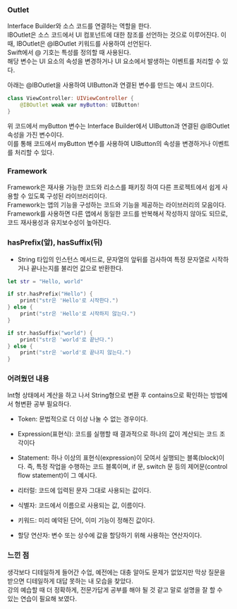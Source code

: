 ### Outlet
Interface Builder와 소스 코드를 연결하는 역할을 한다.<br>
IBOutlet은 소스 코드에서 UI 컴포넌트에 대한 참조를 선언하는 것으로 이루어진다. 이때, IBOutlet은
@IBOutlet 키워드를 사용하여 선언된다.<br>
Swift에서 @ 기호는 특성를 정의할 때 사용된다.<br>
해당 변수는 UI 요소의 속성을 변경하거나 UI 요소에서 발생하는 이벤트를 처리할 수 있다.<br>

아래는 @IBOutlet을 사용하여 UIButton과 연결된 변수를 만드는 예시 코드이다.
```swift
class ViewController: UIViewController {
    @IBOutlet weak var myButton: UIButton!
}
```
위 코드에서 myButton 변수는 Interface Builder에서 UIButton과 연결된 @IBOutlet
속성을 가진 변수이다.<br>
이를 통해 코드에서 myButton 변수를 사용하여 UIButton의 속성을 변경하거나 이벤트를 처리할
수 있다.

### Framework
Framework은 재사용 가능한 코드와 리소스를 패키징 하여 다른 프로젝트에서 쉽게 사용할 수 있도록
구성된 라이브러리이다.<br>
Framework는 앱의 기능을 구성하는 코드와 기능을 제공하는 라이브러리의 모음이다.<br>
Framework를 사용하면 다른 앱에서 동일한 코드를 반복해서 작성하지 않아도 되므로, 코드
재사용성과 유지보수성이 높아진다.<br>

### hasPrefix(앞), hasSuffix(뒤)
- String 타입의 인스턴스 메서드로, 문자열의 앞뒤를 검사하여 특정 문자열로 시작하거나 끝나는지를 불리언 값으로 반환한다.<br>
```swift
let str = "Hello, world"

if str.hasPrefix("Hello") {
    print("str은 'Hello'로 시작한다.")
} else {
    print("str은 'Hello'로 시작하지 않는다.")
}

if str.hasSuffix("world") {
    print("str은 'world'로 끝난다.")
} else {
    print("str은 'world'로 끝나지 않는다.")
}
```

### 어려웠던 내용<br>
Int형 상태에서 계산을 하고 나서 String형으로 변환 후 contains으로 확인하는 방법에서 형변환 공부 필요하다.<br>

- Token: 문법적으로 더 이상 나눌 수 없는 경우이다.

- Expression(표현식): 코드를 실행할 때 결과적으로 하나의 값이 계산되는 코드 조각이다

- Statement: 하나 이상의 표현식(expression)이 모여서 실행되는 블록(block)이다. 즉, 특정 작업을 수행하는 코드 블록이며, if 문, switch 문 등의 제어문(control flow statement)이 그 예시다.

- 리터럴: 코드에 입력된 문자 그대로 사용되는 값이다.

- 식별자: 코드에서 이름으로 사용되는 값, 이름이다.

- 키워드: 미리 예약된 단어, 이미 기능이 정해진 값이다.

- 할당 연산자: 변수 또는 상수에 값을 할당하기 위해 사용하는 연산자이다.

### 느낀 점<br>
생각보다 디테일하게 들어간 수업, 예전에는 대충 알아도 문제가 없었지만 막상 질문을 받으면 디테일하게 대답 못하는 내 모습을 찾았다.<br>
강의 예습할 때 더 정확하게, 전문가답게 공부를 해야 될 것 같고 말로 설명을 잘 할 수 있는 연습이 필요해 보였다.

